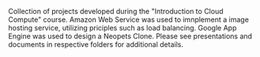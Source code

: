 Collection of projects developed during the "Introduction to Cloud Compute" course. Amazon Web Service was used to imnplement a image hosting service, utilizing priciples such as load balancing. Google App Engine was used to design a Neopets Clone. Please see presentations and documents in respective folders for additional details.
